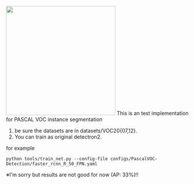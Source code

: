<img src=".github/Detectron2-Logo-Horz.svg" width="300" >
This is an test implementation for PASCAL VOC instance segmentation



1. be sure the datasets are in datasets/VOC20{07,12}.
2. You can train as original detectron2.

for example
```
python tools/train_net.py --config-file configs/PascalVOC-Detection/faster_rcnn_R_50_FPN.yaml  
```
※I'm sorry but results are not good for now (AP: 33%)!!
